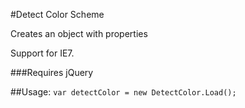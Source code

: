 #Detect Color Scheme

Creates an object with properties

Support for IE7.

###Requires jQuery

##Usage:
<code>var detectColor = new DetectColor.Load();</code>
